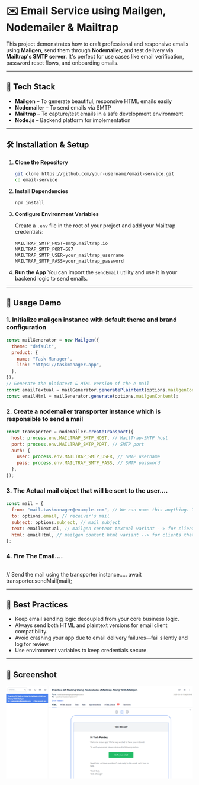 # ✉️ Email Service using Mailgen, Nodemailer & Mailtrap

This project demonstrates how to craft professional and responsive emails using **Mailgen**, send them through **Nodemailer**, and test delivery via **Mailtrap's SMTP server**. It's perfect for use cases like email verification, password reset flows, and onboarding emails.

---

## 🚀 Tech Stack

- **Mailgen** – To generate beautiful, responsive HTML emails easily
- **Nodemailer** – To send emails via SMTP
- **Mailtrap** – To capture/test emails in a safe development environment
- **Node.js** – Backend platform for implementation

---

## 🛠️ Installation & Setup

1. **Clone the Repository**

   ```bash
   git clone https://github.com/your-username/email-service.git
   cd email-service
   ```

2. **Install Dependencies**

   ```bash
   npm install
   ```

3. **Configure Environment Variables**

   Create a `.env` file in the root of your project and add your Mailtrap credentials:

   ```env
   MAILTRAP_SMTP_HOST=smtp.mailtrap.io
   MAILTRAP_SMTP_PORT=587
   MAILTRAP_SMTP_USER=your_mailtrap_username
   MAILTRAP_SMTP_PASS=your_mailtrap_password
   ```

4. **Run the App**
   You can import the `sendEmail` utility and use it in your backend logic to send emails.

---

## 🧩 Usage Demo

### 1. Initialize mailgen instance with default theme and brand configuration

```js
const mailGenerator = new Mailgen({
  theme: "default",
  product: {
    name: "Task Manager",
    link: "https://taskmanager.app",
  },
});
// Generate the plaintext & HTML version of the e-mail
const emailTextual = mailGenerator.generatePlaintext(options.mailgenContent);
const emailHtml = mailGenerator.generate(options.mailgenContent);
```

### 2. Create a nodemailer transporter instance which is responsible to send a mail

```js
const transporter = nodemailer.createTransport({
  host: process.env.MAILTRAP_SMTP_HOST, // MailTrap-SMTP host
  port: process.env.MAILTRAP_SMTP_PORT, // SMTP port
  auth: {
    user: process.env.MAILTRAP_SMTP_USER, // SMTP username
    pass: process.env.MAILTRAP_SMTP_PASS, // SMTP password
  },
});
```

### 3. The Actual mail object that will be sent to the user....

```js
const mail = {
  from: "mail.taskmanager@example.com", // We can name this anything. The mail will go to your Mailtrap inbox
  to: options.email, // receiver's mail
  subject: options.subject, // mail subject
  text: emailTextual, // mailgen content textual variant --> for clients that do not support HTML....
  html: emailHtml, // mailgen content html variant --> for clients that support HTML....
};
```

### 4. Fire The Email....

```js

```

// Send the mail using the transporter instance.....
await transporter.sendMail(mail);

---

## 🧠 Best Practices

- Keep email sending logic decoupled from your core business logic.
- Always send both HTML and plaintext versions for email client compatibility.
- Avoid crashing your app due to email delivery failures—fail silently and log for review.
- Use environment variables to keep credentials secure.

---

## 📸 Screenshot

![Preview](asserts/MailTrap.png)

